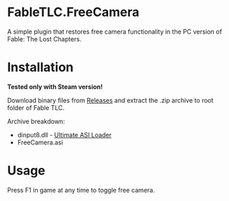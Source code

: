 # FableTLC.FreeCamera

A simple plugin that restores free camera functionality in the PC version of Fable: The Lost Chapters.

# Installation

**Tested only with Steam version!**

Download binary files from [Releases](https://github.com/ermaccer/FableTLC.FreeCamera/releases) and extract the .zip
archive to root folder of Fable TLC.

Archive breakdown:

 - dinput8.dll - [Ultimate ASI Loader](https://github.com/ThirteenAG/Ultimate-ASI-Loader/)
 - FreeCamera.asi

# Usage

Press F1 in game at any time to toggle free camera.

